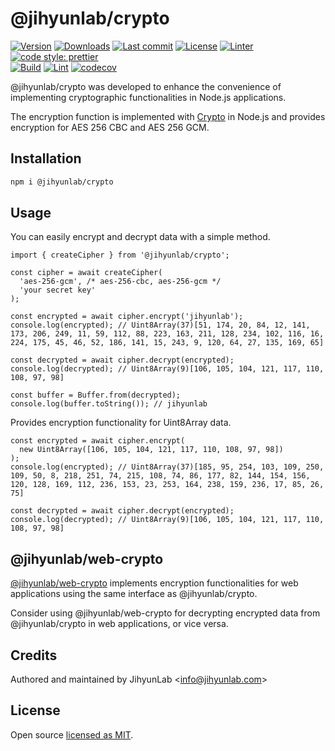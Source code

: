 # @jihyunlab/crypto

[![Version](https://img.shields.io/npm/v/@jihyunlab/crypto.svg?style=flat-square)](https://www.npmjs.com/package/@jihyunlab/crypto?activeTab=versions) [![Downloads](https://img.shields.io/npm/dt/@jihyunlab/crypto.svg?style=flat-square)](https://www.npmjs.com/package/@jihyunlab/crypto) [![Last commit](https://img.shields.io/github/last-commit/jihyunlab/crypto.svg?style=flat-square)](https://github.com/jihyunlab/crypto/graphs/commit-activity) [![License](https://img.shields.io/github/license/jihyunlab/crypto.svg?style=flat-square)](https://github.com/jihyunlab/crypto/blob/master/LICENSE) [![Linter](https://img.shields.io/badge/linter-eslint-blue?style=flat-square)](https://eslint.org) [![code style: prettier](https://img.shields.io/badge/code_style-prettier-ff69b4.svg?style=flat-square)](https://github.com/prettier/prettier)\
[![Build](https://github.com/jihyunlab/crypto/actions/workflows/build.yml/badge.svg)](https://github.com/jihyunlab/crypto/actions/workflows/build.yml) [![Lint](https://github.com/jihyunlab/crypto/actions/workflows/lint.yml/badge.svg)](https://github.com/jihyunlab/crypto/actions/workflows/lint.yml) [![codecov](https://codecov.io/gh/jihyunlab/crypto/graph/badge.svg?token=UW73ZNZY03)](https://codecov.io/gh/jihyunlab/crypto)

@jihyunlab/crypto was developed to enhance the convenience of implementing cryptographic functionalities in Node.js applications.

The encryption function is implemented with [Crypto](https://nodejs.org/api/crypto.html) in Node.js and provides encryption for AES 256 CBC and AES 256 GCM.

## Installation

```bash
npm i @jihyunlab/crypto
```

## Usage

You can easily encrypt and decrypt data with a simple method.

```
import { createCipher } from '@jihyunlab/crypto';

const cipher = await createCipher(
  'aes-256-gcm', /* aes-256-cbc, aes-256-gcm */
  'your secret key'
);

const encrypted = await cipher.encrypt('jihyunlab');
console.log(encrypted); // Uint8Array(37)[51, 174, 20, 84, 12, 141, 173, 206, 249, 11, 59, 112, 88, 223, 163, 211, 128, 234, 102, 116, 16, 224, 175, 45, 46, 52, 186, 141, 15, 243, 9, 120, 64, 27, 135, 169, 65]

const decrypted = await cipher.decrypt(encrypted);
console.log(decrypted); // Uint8Array(9)[106, 105, 104, 121, 117, 110, 108, 97, 98]

const buffer = Buffer.from(decrypted);
console.log(buffer.toString()); // jihyunlab
```

Provides encryption functionality for Uint8Array data.

```
const encrypted = await cipher.encrypt(
  new Uint8Array([106, 105, 104, 121, 117, 110, 108, 97, 98])
);
console.log(encrypted); // Uint8Array(37)[185, 95, 254, 103, 109, 250, 109, 50, 8, 218, 251, 74, 215, 108, 74, 86, 177, 82, 144, 154, 156, 120, 128, 169, 112, 236, 153, 23, 253, 164, 238, 159, 236, 17, 85, 26, 75]

const decrypted = await cipher.decrypt(encrypted);
console.log(decrypted); // Uint8Array(9)[106, 105, 104, 121, 117, 110, 108, 97, 98]
```

## @jihyunlab/web-crypto

[@jihyunlab/web-crypto](https://www.npmjs.com/package/@jihyunlab/web-crypto) implements encryption functionalities for web applications using the same interface as @jihyunlab/crypto.

Consider using @jihyunlab/web-crypto for decrypting encrypted data from @jihyunlab/crypto in web applications, or vice versa.

## Credits

Authored and maintained by JihyunLab <<info@jihyunlab.com>>

## License

Open source [licensed as MIT](https://github.com/jihyunlab/crypto/blob/master/LICENSE).
